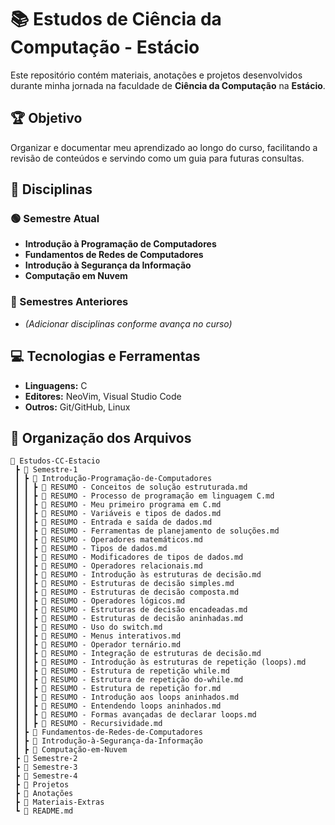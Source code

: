 # 📚 Estudos de Ciência da Computação - Estácio

Este repositório contém materiais, anotações e projetos desenvolvidos durante minha jornada na faculdade de **Ciência da Computação** na **Estácio**.

## 🏆 Objetivo

Organizar e documentar meu aprendizado ao longo do curso, facilitando a revisão de conteúdos e servindo como um guia para futuras consultas.

## 📖 Disciplinas

### 🟢 Semestre Atual

- **Introdução à Programação de Computadores**
- **Fundamentos de Redes de Computadores**
- **Introdução à Segurança da Informação**
- **Computação em Nuvem**

### 📌 Semestres Anteriores

- *(Adicionar disciplinas conforme avança no curso)*

## 💻 Tecnologias e Ferramentas

- **Linguagens:** C
- **Editores:** NeoVim, Visual Studio Code
- **Outros:** Git/GitHub, Linux

## 📂 Organização dos Arquivos

```plaintext
📂 Estudos-CC-Estacio
 ┣ 📂 Semestre-1
 ┃ ┣ 📂 Introdução-Programação-de-Computadores
 ┃ ┃ ┣ 📝 RESUMO - Conceitos de solução estruturada.md
 ┃ ┃ ┣ 📝 RESUMO - Processo de programação em linguagem C.md
 ┃ ┃ ┣ 📝 RESUMO - Meu primeiro programa em C.md
 ┃ ┃ ┣ 📝 RESUMO - Variáveis e tipos de dados.md
 ┃ ┃ ┣ 📝 RESUMO - Entrada e saída de dados.md
 ┃ ┃ ┣ 📝 RESUMO - Ferramentas de planejamento de soluções.md
 ┃ ┃ ┣ 📝 RESUMO - Operadores matemáticos.md
 ┃ ┃ ┣ 📝 RESUMO - Tipos de dados.md
 ┃ ┃ ┣ 📝 RESUMO - Modificadores de tipos de dados.md
 ┃ ┃ ┣ 📝 RESUMO - Operadores relacionais.md
 ┃ ┃ ┣ 📝 RESUMO - Introdução às estruturas de decisão.md
 ┃ ┃ ┣ 📝 RESUMO - Estruturas de decisão simples.md
 ┃ ┃ ┣ 📝 RESUMO - Estruturas de decisão composta.md
 ┃ ┃ ┣ 📝 RESUMO - Operadores lógicos.md
 ┃ ┃ ┣ 📝 RESUMO - Estruturas de decisão encadeadas.md
 ┃ ┃ ┣ 📝 RESUMO - Estruturas de decisão aninhadas.md
 ┃ ┃ ┣ 📝 RESUMO - Uso do switch.md
 ┃ ┃ ┣ 📝 RESUMO - Menus interativos.md
 ┃ ┃ ┣ 📝 RESUMO - Operador ternário.md
 ┃ ┃ ┣ 📝 RESUMO - Integração de estruturas de decisão.md
 ┃ ┃ ┣ 📝 RESUMO - Introdução às estruturas de repetição (loops).md
 ┃ ┃ ┣ 📝 RESUMO - Estrutura de repetição while.md
 ┃ ┃ ┣ 📝 RESUMO - Estrutura de repetição do-while.md
 ┃ ┃ ┣ 📝 RESUMO - Estrutura de repetição for.md
 ┃ ┃ ┣ 📝 RESUMO - Introdução aos loops aninhados.md
 ┃ ┃ ┣ 📝 RESUMO - Entendendo loops aninhados.md
 ┃ ┃ ┣ 📝 RESUMO - Formas avançadas de declarar loops.md
 ┃ ┃ ┣ 📝 RESUMO - Recursividade.md
 ┃ ┣ 📂 Fundamentos-de-Redes-de-Computadores
 ┃ ┣ 📂 Introdução-à-Segurança-da-Informação
 ┃ ┣ 📂 Computação-em-Nuvem
 ┣ 📂 Semestre-2
 ┣ 📂 Semestre-3
 ┣ 📂 Semestre-4
 ┣ 📂 Projetos
 ┣ 📂 Anotações
 ┣ 📂 Materiais-Extras
 ┗ 📄 README.md
```
